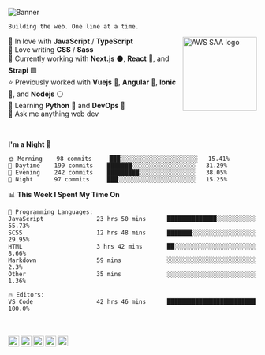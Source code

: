 ![Banner](https://i.imgur.com/gI0q9wP.png)

`Building the web. One line at a time.`

<img src="https://d1.awsstatic.com/training-and-certification/Certification%20Badges/AWS-Certified_Solutions-Architect_Associate_512x512.d82aee07920970350c427c8d0542bc239180a486.png" align="right" alt="AWS SAA logo" width="150">  

💛 In love with **JavaScript** / **TypeScript**  
🎨 Love writing **CSS** / **Sass**  
🔭 Currently working with **Next.js** ⚫, **React** 💙, and **Strapi** 🟪  
⭐️ Previously worked with **Vuejs** 💚, **Angular** 📕, **Ionic** 🔵, and **Nodejs** ⚪️  
🌱 Learning **Python** 🐍 and **DevOps** 🧰  
💬 Ask me anything web dev  

<br/>

<!--START_SECTION:waka-->
**I'm a Night 🦉** 

```text
🌞 Morning    98 commits     ███░░░░░░░░░░░░░░░░░░░░░░   15.41% 
🌆 Daytime    199 commits    ███████░░░░░░░░░░░░░░░░░░   31.29% 
🌃 Evening    242 commits    █████████░░░░░░░░░░░░░░░░   38.05% 
🌙 Night      97 commits     ███░░░░░░░░░░░░░░░░░░░░░░   15.25%

```


📊 **This Week I Spent My Time On** 

```text
💬 Programming Languages: 
JavaScript               23 hrs 50 mins      ██████████████░░░░░░░░░░░   55.73% 
SCSS                     12 hrs 48 mins      ███████░░░░░░░░░░░░░░░░░░   29.95% 
HTML                     3 hrs 42 mins       ██░░░░░░░░░░░░░░░░░░░░░░░   8.66% 
Markdown                 59 mins             ░░░░░░░░░░░░░░░░░░░░░░░░░   2.3% 
Other                    35 mins             ░░░░░░░░░░░░░░░░░░░░░░░░░   1.36%

🔥 Editors: 
VS Code                  42 hrs 46 mins      █████████████████████████   100.0%

```


<!--END_SECTION:waka-->
  
<br/>
<br/>

<a href="https://www.linkedin.com/in/kolhepawan/">
  <img align="left" width="22" src="https://cdn.jsdelivr.net/npm/simple-icons@v3/icons/linkedin.svg">
</a>
<a href="https://twitter.com/Pawan_Kolhe">
  <img align="left" width="22" src="https://cdn.jsdelivr.net/npm/simple-icons@v3/icons/twitter.svg">
</a>
<a href="https://www.instagram.com/pawan_kolhe/">
  <img align="left" width="22" src="https://cdn.jsdelivr.net/npm/simple-icons@v3/icons/instagram.svg">
</a>
<a href="https://codepen.io/pawankolhe/">
  <img align="left" width="22" src="https://cdn.jsdelivr.net/npm/simple-icons@v3/icons/codepen.svg">
</a>
<a href="https://dev.to/pawankolhe">
  <img align="left" width="21" src="https://d2fltix0v2e0sb.cloudfront.net/dev-badge.svg">
</a>
